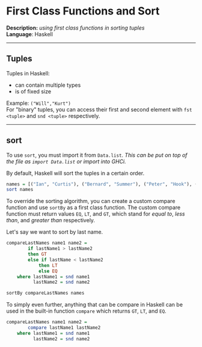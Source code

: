 # First Class Functions and Sort

**Description:** *using first class functions in sorting tuples*  
**Language**: Haskell

---

## Tuples

Tuples in Haskell:
- can contain multiple types
- is of fixed size

Example: `("Will","Kurt")`  
For "binary" tuples, you can access their first and second element with `fst <tuple>` and `snd <tuple>` respectively.

---

## sort

To use `sort`, you must import it from `Data.list`. *This can be put on top of the file as `import Data.list` or import into GHCi.*

By default, Haskell will sort the tuples in a certain order.
```haskell
names = [("Ian", "Curtis"), ("Bernard", "Summer"), ("Peter", "Hook"), ("Stephen", "Morris")]
sort names
```

To override the sorting algorithm, you can create a custom compare function and use `sortBy` as a first class function. The custom compare function must return values `EQ`, `LT`, and `GT`, which stand for *equal to*, *less than*, and *greater than* respectively. 

Let's say we want to sort by last name.
```haskell
compareLastNames name1 name2 = 
        if lastName1 > lastName2
        then GT
        else if lastName < lastName2
            then LT
            else EQ
    where lastName1 = snd name1
          lastName2 = snd name2

sortBy compareLastNames names
```

To simply even further, anything that can be compare in Haskell can be used in the built-in function `compare` which returns `GT`, `LT`, and `EQ`.

```haskell
compareLastNames name1 name2 =
        compare lastName1 lastName2
    where lastName1 = snd name1
          lastName2 = snd name2
```